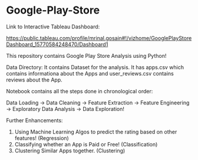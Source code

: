 # Google-Play-Store

Link to Interactive Tableau Dashboard:


https://public.tableau.com/profile/mrinal.gosain#!/vizhome/GooglePlayStoreDashboard_15770584248470/Dashboard1


This repository contains Google Play Store Analysis using Python!

Data Directory: It contains Dataset for the analysis. It has apps.csv which contains informationa about the Apps and user_reviews.csv contains reviews about the App.

Notebook contains all the steps done in chronological order:

Data Loading -> Data Cleaning -> Feature Extraction -> Feature Engineering -> Exploratory Data Analysis -> Data Exploration!

Further Enhancements:
1. Using Machine Learning Algos to predict the rating based on other features! (Regression)
2. Classifying whether an App is Paid or Free! (Classification)
3. Clustering Similar Apps together. (Clustering)

